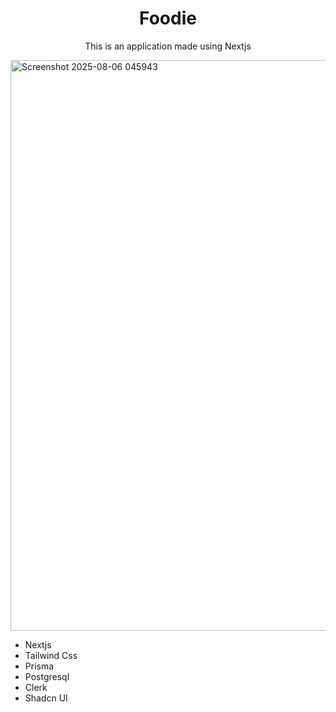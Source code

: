 <h1 align="center">Foodie</h1>
<p align="center">This is an application made using Nextjs</p>

<img width="1880" height="913" alt="Screenshot 2025-08-06 045943" src="https://github.com/user-attachments/assets/f5dba661-51cb-46fb-9cdc-ab8bc668482f" />

<ul>
  <li>Nextjs</li>
  <li>Tailwind Css</li>
  <li>Prisma</li>
  <li>Postgresql</li>
  <li>Clerk</li>
  <li>Shadcn UI</li>
</ul>
